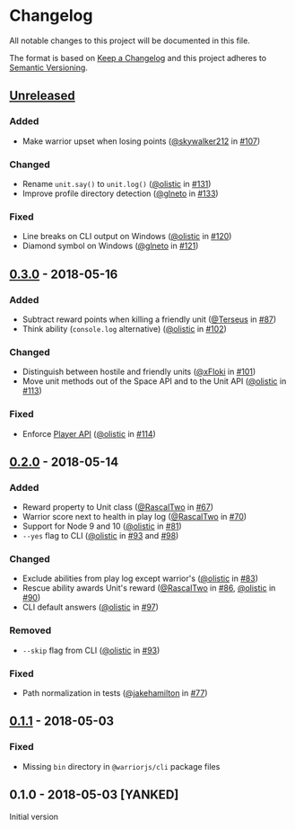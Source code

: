# Changelog

All notable changes to this project will be documented in this file.

The format is based on [Keep a Changelog](https://keepachangelog.com/en/1.0.0/)
and this project adheres to
[Semantic Versioning](https://semver.org/spec/v2.0.0.html).

## [Unreleased]

### Added

* Make warrior upset when losing points ([@skywalker212][] in [#107][])

### Changed

* Rename `unit.say()` to `unit.log()` ([@olistic][] in [#131][])
* Improve profile directory detection ([@glneto][] in [#133][])

### Fixed

* Line breaks on CLI output on Windows ([@olistic][] in [#120][])
* Diamond symbol on Windows ([@glneto][] in [#121][])

## [0.3.0] - 2018-05-16

### Added

* Subtract reward points when killing a friendly unit ([@Terseus][] in [#87][])
* Think ability (`console.log` alternative) ([@olistic][] in [#102][])

### Changed

* Distinguish between hostile and friendly units ([@xFloki][] in [#101][])
* Move unit methods out of the Space API and to the Unit API ([@olistic][] in
  [#113][])

### Fixed

* Enforce [Player API](https://warrior.js.org/docs/space-api) ([@olistic][] in
  [#114][])

## [0.2.0] - 2018-05-14

### Added

* Reward property to Unit class ([@RascalTwo][] in [#67][])
* Warrior score next to health in play log ([@RascalTwo][] in [#70][])
* Support for Node 9 and 10 ([@olistic][] in [#81][])
* `--yes` flag to CLI ([@olistic][] in [#93][] and [#98][])

### Changed

* Exclude abilities from play log except warrior's ([@olistic][] in [#83][])
* Rescue ability awards Unit's reward ([@RascalTwo][] in [#86][], [@olistic][]
  in [#90][])
* CLI default answers ([@olistic][] in [#97][])

### Removed

* `--skip` flag from CLI ([@olistic][] in [#93][])

### Fixed

* Path normalization in tests ([@jakehamilton][] in [#77][])

## [0.1.1] - 2018-05-03

### Fixed

* Missing `bin` directory in `@warriorjs/cli` package files

## 0.1.0 - 2018-05-03 [YANKED]

Initial version

[unreleased]: https://github.com/olistic/warriorjs/compare/v0.3.0...HEAD
[0.3.0]: https://github.com/olistic/warriorjs/compare/v0.2.0...v0.3.0
[0.2.0]: https://github.com/olistic/warriorjs/compare/v0.1.1...v0.2.0
[0.1.1]: https://github.com/olistic/warriorjs/compare/v0.1.0...v0.1.1
[@olistic]: https://github.com/olistic
[@rascaltwo]: https://github.com/RascalTwo
[@jakehamilton]: https://github.com/jakehamilton
[@terseus]: https://github.com/Terseus
[@xfloki]: https://github.com/xFloki
[@skywalker212]: https://github.com/skywalker212
[@glneto]: https://github.com/glneto
[#67]: https://github.com/olistic/warriorjs/pull/67
[#70]: https://github.com/olistic/warriorjs/pull/70
[#77]: https://github.com/olistic/warriorjs/pull/77
[#81]: https://github.com/olistic/warriorjs/pull/81
[#83]: https://github.com/olistic/warriorjs/pull/83
[#86]: https://github.com/olistic/warriorjs/pull/86
[#87]: https://github.com/olistic/warriorjs/pull/87
[#90]: https://github.com/olistic/warriorjs/pull/90
[#93]: https://github.com/olistic/warriorjs/pull/93
[#97]: https://github.com/olistic/warriorjs/pull/97
[#98]: https://github.com/olistic/warriorjs/pull/98
[#101]: https://github.com/olistic/warriorjs/pull/101
[#102]: https://github.com/olistic/warriorjs/pull/102
[#107]: https://github.com/olistic/warriorjs/pull/107
[#113]: https://github.com/olistic/warriorjs/pull/113
[#114]: https://github.com/olistic/warriorjs/pull/114
[#120]: https://github.com/olistic/warriorjs/pull/120
[#121]: https://github.com/olistic/warriorjs/pull/121
[#131]: https://github.com/olistic/warriorjs/pull/131
[#133]: https://github.com/olistic/warriorjs/pull/133
